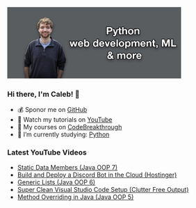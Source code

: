 <img src="github-cover-photo-my-face.jpg" width="400px" />

### Hi there, I'm Caleb! 🍛

- 💰 Sponor me on [GitHub](https://github.com/sponsors/CalebCurry)
- 🎥 Watch my tutorials on [YouTube](https://www.youtube.com/calebthevideomaker2)
- 📗 My courses on [CodeBreakthrough](https://www.codebreakthrough.com)
- 🤔 I’m currently studying: [Python](https://www.youtube.com/watch?v=s3IvdkCq2_c&t=4254s)

### Latest YouTube Videos
<!-- YOUTUBE:START -->
- [Static Data Members (Java OOP 7)](https://www.youtube.com/watch?v=joeNPV4H0j8)
- [Build and Deploy a Discord Bot in the Cloud (Hostinger)](https://www.youtube.com/watch?v=NFIoveAHrsI)
- [Generic Lists (Java OOP 6)](https://www.youtube.com/watch?v=JszHsxbRRZE)
- [Super Clean Visual Studio Code Setup (Clutter Free Output)](https://www.youtube.com/watch?v=XKR7t0oagUk)
- [Method Overriding in Java (Java OOP 5)](https://www.youtube.com/watch?v=l5hh1DCyrwM)
<!-- YOUTUBE:END -->
